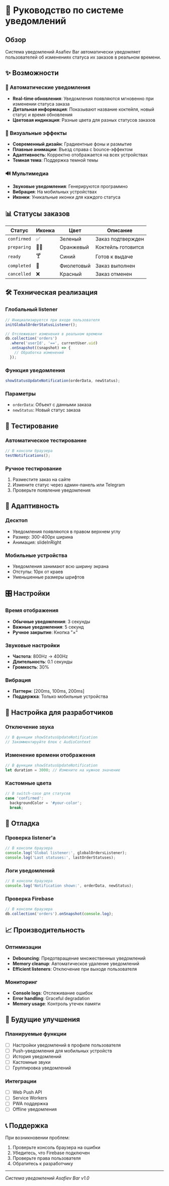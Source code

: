 # 🔔 Руководство по системе уведомлений

## Обзор
Система уведомлений Asafiev Bar автоматически уведомляет пользователей об изменениях статуса их заказов в реальном времени.

## ✨ Возможности

### 🎯 Автоматические уведомления
- **Real-time обновления**: Уведомления появляются мгновенно при изменении статуса заказа
- **Детальная информация**: Показывают название коктейля, новый статус и время обновления
- **Цветовая индикация**: Разные цвета для разных статусов заказов

### 🎨 Визуальные эффекты
- **Современный дизайн**: Градиентные фоны и размытие
- **Плавные анимации**: Въезд справа с bounce-эффектом
- **Адаптивность**: Корректно отображается на всех устройствах
- **Темная тема**: Поддержка темной темы

### 🔊 Мультимедиа
- **Звуковые уведомления**: Генерируются программно
- **Вибрация**: На мобильных устройствах
- **Иконки**: Уникальные иконки для каждого статуса

## 📊 Статусы заказов

| Статус | Иконка | Цвет | Описание |
|--------|--------|------|----------|
| `confirmed` | ✅ | Зеленый | Заказ подтвержден |
| `preparing` | 👨‍🍳 | Оранжевый | Коктейль готовится |
| `ready` | 🍸 | Синий | Готов к выдаче |
| `completed` | 🎉 | Фиолетовый | Заказ выполнен |
| `cancelled` | ❌ | Красный | Заказ отменен |

## 🛠️ Техническая реализация

### Глобальный listener
```javascript
// Инициализируется при входе пользователя
initGlobalOrderStatusListener();

// Отслеживает изменения в реальном времени
db.collection('orders')
  .where('userId', '==', currentUser.uid)
  .onSnapshot((snapshot) => {
    // Обработка изменений
  });
```

### Функция уведомления
```javascript
showStatusUpdateNotification(orderData, newStatus);
```

### Параметры
- `orderData`: Объект с данными заказа
- `newStatus`: Новый статус заказа

## 🧪 Тестирование

### Автоматическое тестирование
```javascript
// В консоли браузера
testNotifications();
```

### Ручное тестирование
1. Разместите заказ на сайте
2. Измените статус через админ-панель или Telegram
3. Проверьте появление уведомления

## 📱 Адаптивность

### Десктоп
- Уведомления появляются в правом верхнем углу
- Размер: 300-400px ширина
- Анимация: slideInRight

### Мобильные устройства
- Уведомления занимают всю ширину экрана
- Отступы: 10px от краев
- Уменьшенные размеры шрифтов

## 🎛️ Настройки

### Время отображения
- **Обычные уведомления**: 3 секунды
- **Важные уведомления**: 5 секунд
- **Ручное закрытие**: Кнопка "×"

### Звуковые настройки
- **Частота**: 800Hz → 400Hz
- **Длительность**: 0.1 секунды
- **Громкость**: 30%

### Вибрация
- **Паттерн**: [200ms, 100ms, 200ms]
- **Поддержка**: Только мобильные устройства

## 🔧 Настройка для разработчиков

### Отключение звука
```javascript
// В функции showStatusUpdateNotification
// Закомментируйте блок с AudioContext
```

### Изменение времени отображения
```javascript
// В функции showStatusUpdateNotification
let duration = 3000; // Измените на нужное значение
```

### Кастомные цвета
```javascript
// В switch-case для статусов
case 'confirmed':
  backgroundColor = '#your-color';
  break;
```

## 🐛 Отладка

### Проверка listener'а
```javascript
// В консоли браузера
console.log('Global listener:', globalOrdersListener);
console.log('Last statuses:', lastOrderStatuses);
```

### Логи уведомлений
```javascript
// В консоли браузера
console.log('Notification shown:', orderData, newStatus);
```

### Проверка Firebase
```javascript
// В консоли браузера
db.collection('orders').onSnapshot(console.log);
```

## 📈 Производительность

### Оптимизации
- **Debouncing**: Предотвращение множественных уведомлений
- **Memory cleanup**: Автоматическое удаление уведомлений
- **Efficient listeners**: Отключение при выходе пользователя

### Мониторинг
- **Console logs**: Отслеживание ошибок
- **Error handling**: Graceful degradation
- **Memory usage**: Контроль утечек памяти

## 🚀 Будущие улучшения

### Планируемые функции
- [ ] Настройки уведомлений в профиле пользователя
- [ ] Push-уведомления для мобильных устройств
- [ ] История уведомлений
- [ ] Кастомные звуки
- [ ] Группировка уведомлений

### Интеграции
- [ ] Web Push API
- [ ] Service Workers
- [ ] PWA поддержка
- [ ] Offline уведомления

## 📞 Поддержка

При возникновении проблем:
1. Проверьте консоль браузера на ошибки
2. Убедитесь, что Firebase подключен
3. Проверьте права пользователя
4. Обратитесь к разработчику

---

*Система уведомлений Asafiev Bar v1.0*
